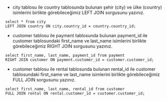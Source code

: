- city tablosu ile country tablosunda bulunan şehir (city) ve ülke (country) isimlerini birlikte görebileceğimiz LEFT JOIN sorgusunu yazınız.
```
select * from city
LEFT JOIN country ON city.country_id = country.country_id;
```
- customer tablosu ile payment tablosunda bulunan payment_id ile customer tablosundaki first_name ve last_name isimlerini birlikte görebileceğimiz RIGHT JOIN sorgusunu yazınız.
```
select first_name, last_name, payment_id from payment
RIGHT JOIN customer ON payment.customer_id = customer.customer_id;
```
- customer tablosu ile rental tablosunda bulunan rental_id ile customer tablosundaki first_name ve last_name isimlerini birlikte görebileceğimiz FULL JOIN sorgusunu yazınız.
```
select first_name, last_name, rental_id from customer
FULL JOIN rental ON rental.customer_id = customer.customer_id;
```
